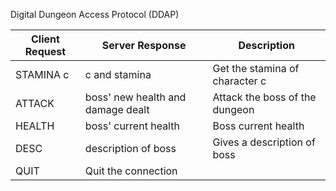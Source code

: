 Digital Dungeon Access Protocol (DDAP)

| Client Request | Server Response                   | Description                    |
|----------------|-----------------------------------|--------------------------------|
| STAMINA c      | c and stamina                     | Get the stamina of character c |
| ATTACK         | boss' new health and damage dealt | Attack the boss of the dungeon |
| HEALTH         | boss' current health              | Boss current health            |
| DESC           | description of boss               | Gives a description of boss    |
| QUIT           | Quit the connection               |                                |